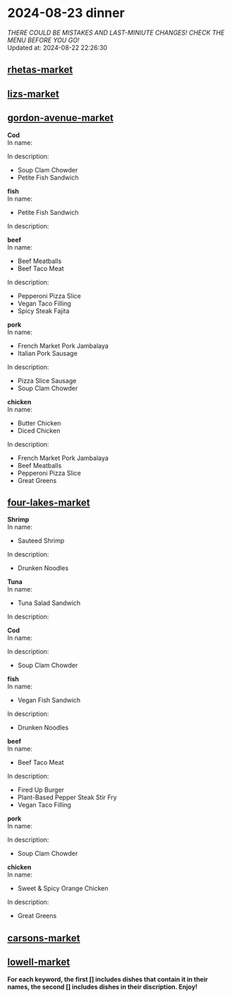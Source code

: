 # 2024-08-23 dinner  
*THERE COULD BE MISTAKES AND LAST-MINIUTE CHANGES! CHECK THE MENU BEFORE YOU GO!*  
Updated at: 2024-08-22 22:26:30  
## [rhetas-market](https://wisc-housingdining.nutrislice.com/menu/rhetas-market/dinner/2024-08-23)  
## [lizs-market](https://wisc-housingdining.nutrislice.com/menu/lizs-market/dinner/2024-08-23)  
## [gordon-avenue-market](https://wisc-housingdining.nutrislice.com/menu/gordon-avenue-market/dinner/2024-08-23)  
**Cod**  
In name:   
  
In description:   
 - Soup Clam Chowder  
 - Petite Fish Sandwich  
  
**fish**  
In name:   
 - Petite Fish Sandwich  
  
In description:   
  
**beef**  
In name:   
 - Beef Meatballs  
 - Beef Taco Meat  
  
In description:   
 - Pepperoni Pizza Slice  
 - Vegan Taco Filling  
 - Spicy Steak Fajita  
  
**pork**  
In name:   
 - French Market Pork Jambalaya  
 - Italian Pork Sausage  
  
In description:   
 - Pizza Slice Sausage  
 - Soup Clam Chowder  
  
**chicken**  
In name:   
 - Butter Chicken  
 - Diced Chicken  
  
In description:   
 - French Market Pork Jambalaya  
 - Beef Meatballs  
 - Pepperoni Pizza Slice  
 - Great Greens  
  
## [four-lakes-market](https://wisc-housingdining.nutrislice.com/menu/four-lakes-market/dinner/2024-08-23)  
**Shrimp**  
In name:   
 - Sauteed Shrimp  
  
In description:   
 - Drunken Noodles  
  
**Tuna**  
In name:   
 - Tuna Salad Sandwich  
  
In description:   
  
**Cod**  
In name:   
  
In description:   
 - Soup Clam Chowder  
  
**fish**  
In name:   
 - Vegan Fish Sandwich  
  
In description:   
 - Drunken Noodles  
  
**beef**  
In name:   
 - Beef Taco Meat  
  
In description:   
 - Fired Up Burger  
 - Plant-Based Pepper Steak Stir Fry  
 - Vegan Taco Filling  
  
**pork**  
In name:   
  
In description:   
 - Soup Clam Chowder  
  
**chicken**  
In name:   
 - Sweet & Spicy Orange Chicken  
  
In description:   
 - Great Greens  
  
## [carsons-market](https://wisc-housingdining.nutrislice.com/menu/carsons-market/dinner/2024-08-23)  
## [lowell-market](https://wisc-housingdining.nutrislice.com/menu/lowell-market/dinner/2024-08-23)  
  
**For each keyword, the first [] includes dishes that contain it in their names, the second [] includes dishes in their discription. Enjoy!**  

